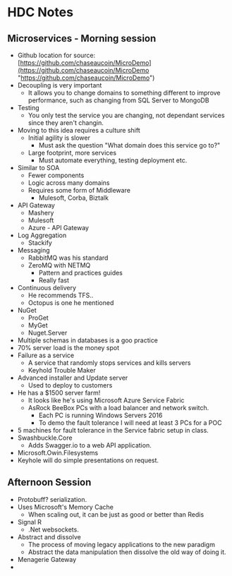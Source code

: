 # HDC Notes

## Microservices - Morning session
 - Github location for source: [https://github.com/chaseaucoin/MicroDemo](https://github.com/chaseaucoin/MicroDemo "https://github.com/chaseaucoin/MicroDemo")
 - Decoupling is very important
	 - It allows you to change domains to something different to improve performance, such as changing from SQL Server to MongoDB
 - Testing
	 - You only test the service you are changing, not dependant services since they aren't changin.
 - Moving to this idea requires a culture shift
	 - Initial agility is slower
		 - Must ask the question "What domain does this service go to?"
	 - Large footprint, more services
		 - Must automate everything, testing deployment etc.
 - Similar to SOA
	 - Fewer components
	 - Logic across many domains
	 - Requires some form of Middleware
		 - Mulesoft, Corba, Biztalk
 - API Gateway
	 - Mashery
	 - Mulesoft
	 - Azure - API Gateway
 - Log Aggregation
	 - Stackify
 - Messaging
	 - RabbitMQ was his standard
	 - ZeroMQ with NETMQ
		 - Pattern and practices guides
		 - Really fast
 - Continuous delivery
	 - He recommends TFS..
	 - Octopus is one he mentioned
 - NuGet
	 - ProGet
	 - MyGet
	 - Nuget.Server
 - Multiple schemas in databases is a goo practice
 - 70% server load is the money spot
 - Failure as a service
	 - A service that randomly stops services and kills servers
	 - Keyhold Trouble Maker
 - Advanced installer and Update server
	 - Used to deploy to customers
 - He has a $1500 server farm!
	 - It looks like he's using Microsoft Azure Service Fabric
	 - AsRock BeeBox PCs with a load balancer and network switch.
		 - Each PC is running Windows Servers 2016
		 - To demo the fault tolerance I will need at least 3 PCs for a POC
 - 5 machines for fault tolerance in the Service fabric setup in class.
 - Swashbuckle.Core 
	 - Adds Swagger.io to a web API application.
 - Microsoft.Owin.Filesystems
 - Keyhole will do simple presentations on request.

## Afternoon Session
 - Protobuff? serialization.
 - Uses Microsoft's Memory Cache
	 - When scaling out, it can be just as good or better than Redis
 - Signal R
	 - .Net websockets.
 - Abstract and dissolve
	 - The process of moving legacy applications to the new paradigm
	 - Abstract the data manipulation then dissolve the old way of doing it.
 - Menagerie Gateway
 - 